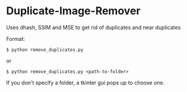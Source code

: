 # Duplicate-Image-Remover
Uses dhash, SSIM and MSE to get rid of duplicates and near duplicates

Format:

	$ python remove_duplicates.py

or

	$ python remove_duplicates.py <path-to-folder>

If you don't specify a folder, a tkinter gui pops up to choose one.